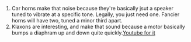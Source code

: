 1. Car horns make that noise because they're basically jsut a speaker tuned to vibrate at a specific tone. Legally, you just need one. Fancier horns will have two, tuned a minor third apart.
1. Klaxons are interesting, and make that sound because a motor basically bumps a diaphram up and down quite quickly.[Youtube for it](https://www.youtube.com/watch?v=adD5oC2asXI)
